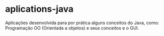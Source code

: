 # aplications-java
Aplicações desenvolvida para por prática alguns conceitos do Java, como: Programação OO (Orientada a objetos) e seus conceitos e o GUI. 
